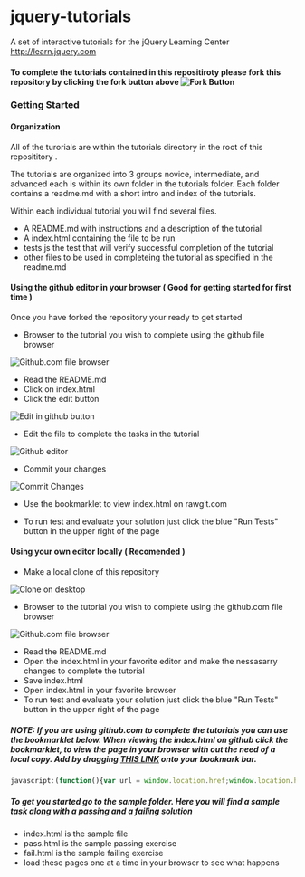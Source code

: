 # jquery-tutorials
A set of interactive tutorials for the jQuery Learning Center http://learn.jquery.com

#### To complete the tutorials contained in this repositiroty please fork this repository by clicking the fork button above ![Fork Button](https://help.github.com/assets/images/help/repository/fork_button.jpg)

### Getting Started

#### Organization

All of the turorials are within the tutorials directory in the root of this reposititory .

The tutorials are organized into 3 groups novice, intermediate, and advanced each is within its own folder in the tutorials folder. Each folder contains a readme.md with a short intro and index of the tutorials. 

Within each individual tutorial you will find several files.

* A README.md with instructions and a description of the tutorial
* A index.html containing the file to be run
* tests.js the test that will verify successful completion of the tutorial
* other files to be used in completeing the tutorial as specified in the readme.md

#### Using the github editor in your browser ( Good for getting started for first time )

Once you have forked the repository your ready to get started

* Browser to the tutorial you wish to complete using the github file browser

![Github.com file browser](https://camo.githubusercontent.com/234a183fcaeb9fbc5992c5f3dda8c36b9e1fff83/687474703a2f2f6769746875622d696d616765732e73332e616d617a6f6e6177732e636f6d2f626c6f672f323031322f636f6d6d69742d746561736572732f726f6f742e6a7067)

* Read the README.md
* Click on index.html
* Click the edit button

![Edit in github button](https://help.github.com/assets/images/help/repository/edit-file-edit-button.png)

* Edit the file to complete the tasks in the tutorial

![Github editor](https://github-images.s3.amazonaws.com/enterprise/2.0/assets/images/help/gist/gist_edit.png) 

* Commit your changes

![Commit Changes](https://guides.github.com/features/pages/commit-messages-matter.png)

* Use the bookmarklet to view index.html on rawgit.com

* To run test and evaluate your solution just click the blue "Run Tests" button in the upper right of the page


#### Using your own editor locally ( Recomended )

* Make a local clone of this repository

![Clone on desktop](https://help.github.com/assets/images/windows/repository/windows-clone-in-desktop.png)

* Browser to the tutorial you wish to complete using the github.com file browser

![Github.com file browser](https://camo.githubusercontent.com/234a183fcaeb9fbc5992c5f3dda8c36b9e1fff83/687474703a2f2f6769746875622d696d616765732e73332e616d617a6f6e6177732e636f6d2f626c6f672f323031322f636f6d6d69742d746561736572732f726f6f742e6a7067)

* Read the README.md
* Open the index.html in your favorite editor and make the nessasarry changes to complete the tutorial
* Save index.html
* Open index.html in your favorite browser
* To run test and evaluate your solution just click the blue "Run Tests" button in the upper right of the page

##### NOTE: If you are using github.com to complete the tutorials you can use the bookmarklet below. When viewing the index.html on github click the bookmarklet, to view the page in your browser with out the need of a local copy. Add by dragging <a href='javascript:(function(){var url = window.location.href;window.location.href = url.replace( /github\.com/, "rawgit.com").replace( /blob\//,"" );})();'>THIS LINK</a> onto your bookmark bar.

 ```js
 javascript:(function(){var url = window.location.href;window.location.href = url.replace( /github\.com/, "rawgit.com").replace( /blob\//,"" );})();
 ```

##### To get you started go to the sample folder. Here you will find a sample task along with a passing and a failing solution

* index.html is the sample file
* pass.html is the sample passing exercise
* fail.html is the sample failing exercise
* load these pages one at a time in your browser to see what happens

